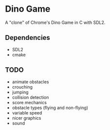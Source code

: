 # Dino Game

A "clone" of Chrome's Dino Game in C with SDL2.

## Dependencies

- SDL2
- cmake

## TODO

- animate obstacles
- crouching
- jumping
- collision detection
- score mechanics
- obstacle types (flying and non-flying)
- variable speed
- nicer graphics
- sound
